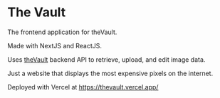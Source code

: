 # The Vault
The frontend application for theVault. 

Made with NextJS and ReactJS. 

Uses [theVault](https://github.com/menghaoyu2002/theVault) backend API to retrieve, upload, and edit image data.

Just a website that displays the most expensive pixels on the internet.

Deployed with Vercel at https://thevault.vercel.app/
